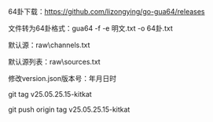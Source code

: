 
64卦下载：https://github.com/lizongying/go-gua64/releases

文件转为64卦格式：gua64 -f -e 明文.txt -o 64卦.txt

默认源：raw\channels.txt

默认源列表：raw\sources.txt

修改version.json版本号：年月日时

git tag v25.05.25.15-kitkat

git push origin tag v25.05.25.15-kitkat